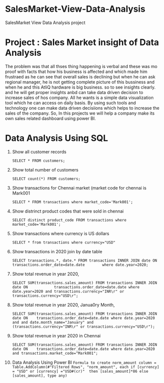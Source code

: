 # SalesMarket-View-Data-Analysis
SalesMarket View  Data Analysis project
#  Project : Sales Market insight of Data Analysis

The problem was that all thses thing happening is verbal and these was mo proof with facts that how his business is affected and which made him frustraed as he can see that overall sales is declining but when he can ask regional manager, he is not getting complete picture of this bussiness and when he and this AtliQ hardware is big business. so to see insights clearly. and he will get proper insights anbd can take data driven decision to increase sales of hos company.
All he wants is a simple data visualization tool which he can access on daily basis. By using such tools and technology one can make data driven decisiions which helps to increase the sales of the company. So, In this projects we will help a company make its own sales related dashboard using power BI.

# Data Analysis Using SQL
1. Show all customer records

   `SELECT * FROM customers;`

2. Show total number of customers

   `SELECT count(*) FROM customers;`

3. Show transactions for Chennai market (market code for chennai is Mark001

   `SELECT * FROM transactions where market_code='Mark001';`

4. Show distrinct product codes that were sold in chennai

   `SELECT distinct product_code FROM transactions where market_code='Mark001';`

5. Show transactions where currency is US dollars

   `SELECT * from transactions where currency="USD"`

6. Show transactions in 2020 join by date table

   `SELECT transactions.*, date.* FROM transactions INNER JOIN date ON transactions.order_date=date.date        where date.year=2020;`

7. Show total revenue in year 2020,

   `SELECT SUM(transactions.sales_amount) FROM transactions INNER JOIN date ON           
   transactions.order_date=date.date where date.year=2020 and transactions.currency="INR\r" or 
   transactions.currency="USD\r";`

8. Show total revenue in year 2020, Janua0ry Month,

   `SELECT SUM(transactions.sales_amount) FROM transactions INNER JOIN date ON   
   transactions.order_date=date.date where date.year=2020 and and date.month_name="January" and 
   (transactions.currency="INR\r" or transactions.currency="USD\r");`

9. Show total revenue in year 2020 in Chennai

   `SELECT SUM(transactions.sales_amount) FROM transactions INNER JOIN date ON   
   transactions.order_date=date.date where date.year=2020 and transactions.market_code="Mark001";`

1. Data Analysis Using Power BI
   `Formula to create norm_amount column
   = Table.AddColumn(#"Filtered Rows", "norm_amount", each if [currency] = "USD" or [currency] ="USD#(cr)" 
   then [sales_amount]*86 else [sales_amount], type any)`
